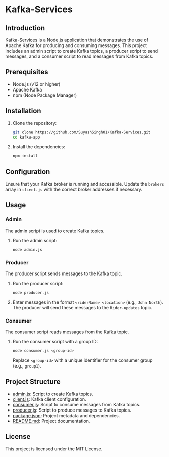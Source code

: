 <!--
This file contains the README documentation for the Kafka-Services project.
-->
# Kafka-Services

## Introduction
Kafka-Services is a Node.js application that demonstrates the use of Apache Kafka for producing and consuming messages. This project includes an admin script to create Kafka topics, a producer script to send messages, and a consumer script to read messages from Kafka topics.

## Prerequisites
- Node.js (v12 or higher)
- Apache Kafka
- npm (Node Package Manager)

## Installation
1. Clone the repository:
    ```sh
    git clone https://github.com/SuyashSingh01/Kafka-Services.git
    cd kafka-app
    ```

2. Install the dependencies:
    ```sh
    npm install
    ```

## Configuration
Ensure that your Kafka broker is running and accessible. Update the `brokers` array in `client.js` with the correct broker addresses if necessary.

## Usage

### Admin
The admin script is used to create Kafka topics.

1. Run the admin script:
    ```sh
    node admin.js
    ```

### Producer
The producer script sends messages to the Kafka topic.

1. Run the producer script:
    ```sh
    node producer.js
    ```

2. Enter messages in the format `<riderName> <location>` (e.g., `John North`). The producer will send these messages to the `Rider-updates` topic.

### Consumer
The consumer script reads messages from the Kafka topic.

1. Run the consumer script with a group ID:
    ```sh
    node consumer.js <group-id>
    ```

    Replace `<group-id>` with a unique identifier for the consumer group (e.g., `group1`).

## Project Structure

- [admin.js](http://_vscodecontentref_/1): Script to create Kafka topics.
- [client.js](http://_vscodecontentref_/2): Kafka client configuration.
- [consumer.js](http://_vscodecontentref_/3): Script to consume messages from Kafka topics.
- [producer.js](http://_vscodecontentref_/4): Script to produce messages to Kafka topics.
- [package.json](http://_vscodecontentref_/5): Project metadata and dependencies.
- [README.md](http://_vscodecontentref_/6): Project documentation.

## License
This project is licensed under the MIT License.